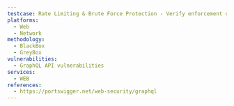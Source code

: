 ```yaml
---
testcase: Rate Limiting & Brute Force Protection - Verify enforcement of depth limits, field-count limits, and query cost analysis to prevent deeply nested or overly complex queries from executing. Web (HTTP/HTTPS) service
platforms: 
  - Web
  - Network
methodology: 
  - BlackBox
  - GreyBox
vulnerabilities:
  - GraphQL API vulnerabilities
services:
  - WEB
references:
  - https://portswigger.net/web-security/graphql
---
```


